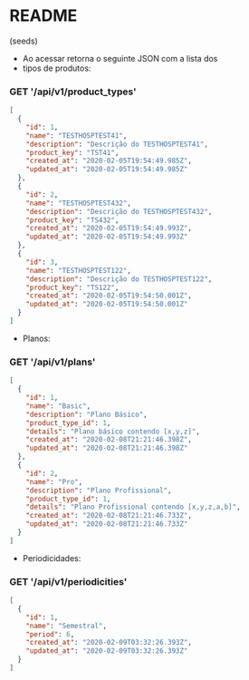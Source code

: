 # README
(seeds)
* Ao acessar  retorna o seguinte JSON com a lista dos
* tipos de produtos:

### GET '/api/v1/product_types'

```json
[
  {
    "id": 1,
    "name": "TESTHOSPTEST41",
    "description": "Descrição do TESTHOSPTEST41",
    "product_key": "TST41",
    "created_at": "2020-02-05T19:54:49.985Z",
    "updated_at": "2020-02-05T19:54:49.985Z"
  },
  {
    "id": 2,
    "name": "TESTHOSPTEST432",
    "description": "Descrição do TESTHOSPTEST432",
    "product_key": "TS432",
    "created_at": "2020-02-05T19:54:49.993Z",
    "updated_at": "2020-02-05T19:54:49.993Z"
  },
  {
    "id": 3,
    "name": "TESTHOSPTEST122",
    "description": "Descrição do TESTHOSPTEST122",
    "product_key": "TS122",
    "created_at": "2020-02-05T19:54:50.001Z",
    "updated_at": "2020-02-05T19:54:50.001Z"
  }
]
```

* Planos:

### GET '/api/v1/plans'

```json
[
  {
    "id": 1,
    "name": "Basic",
    "description": "Plano Básico",
    "product_type_id": 1,
    "details": "Plano básico contendo [x,y,z]",
    "created_at": "2020-02-08T21:21:46.398Z",
    "updated_at": "2020-02-08T21:21:46.398Z"
  },
  {
    "id": 2,
    "name": "Pro",
    "description": "Plano Profissional",
    "product_type_id": 1,
    "details": "Plano Profissional contendo [x,y,z,a,b]",
    "created_at": "2020-02-08T21:21:46.733Z",
    "updated_at": "2020-02-08T21:21:46.733Z"
  }
]
```

* Periodicidades:

### GET '/api/v1/periodicities'

```json
[
  {
    "id": 1,
    "name": "Semestral",
    "period": 6,
    "created_at": "2020-02-09T03:32:26.393Z",
    "updated_at": "2020-02-09T03:32:26.393Z"
  }
]
```